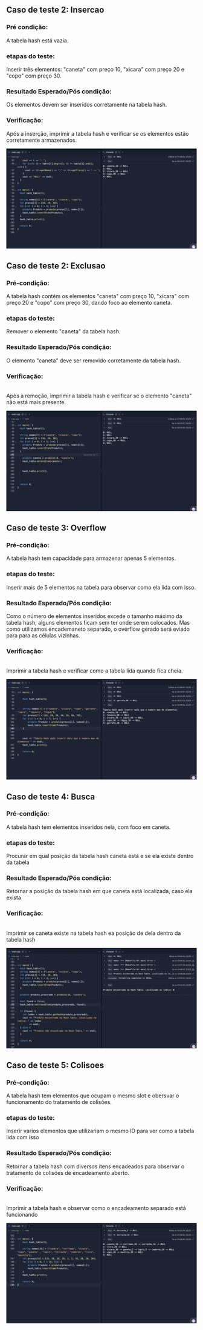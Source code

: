 ## Caso de teste 2: Insercao <br>
### Pré condição: <br>
A tabela hash está vazia. <br>
### etapas do teste:<br>
Inserir três elementos: "caneta" com preço 10, "xicara" com preço 20 e "copo" com preço 30. <br>
### Resultado Esperado/Pós condição: <br>

Os elementos devem ser inseridos corretamente na tabela hash. <br>
### Verificação: <br>

Após a inserção, imprimir a tabela hash e verificar se os elementos estão corretamente armazenados.

![insercao](imagens/insercao.png)
<br>

## Caso de teste 2: Exclusao <br>
### Pré-condição: <br>
A tabela hash contém os elementos "caneta" com preço 10, "xicara" com preço 20 e "copo" com preço 30, dando foco ao elemento caneta.
###  etapas do teste: <br>
Remover o elemento "caneta" da tabela hash.
### Resultado Esperado/Pós condição: <br>
O elemento "caneta" deve ser removido corretamente da tabela hash.
### Verificação:
<br>
Após a remoção, imprimir a tabela hash e verificar se o elemento "caneta" não está mais presente.

![exclusao](imagens/exclusao.png)
<br>


## Caso de teste 3: Overflow <br>
### Pré-condição: <br>
A tabela hash tem capacidade para armazenar apenas 5 elementos.
###  etapas do teste: <br>
Inserir mais de 5 elementos na tabela para observar como ela lida com isso.
### Resultado Esperado/Pós condição: <br>
Como o número de elementos inseridos excede o tamanho máximo da tabela hash, alguns elementos ficam sem ter onde serem colocados. Mas como utilizamos encademaneto separado, o overflow gerado será eviado para para as células vizinhas.
### Verificação:
<br>
Imprimir a tabela hash e verificar como a tabela lida quando fica cheia.

![exclusao](imagens/overflow.png)
<br>


## Caso de teste 4: Busca <br>
### Pré-condição: <br>
A tabela hash tem elementos inseridos nela, com foco em caneta.
###  etapas do teste: <br>
Procurar em qual posição da tabela hash caneta está e se ela existe dentro da tabela
### Resultado Esperado/Pós condição: <br>
Retornar a posição da tabela hash em que caneta está localizada, caso ela exista
### Verificação:
<br>
Imprimir se caneta existe na tabela hash ea posição de dela dentro da tabela hash 

![busca](imagens/busca.png)
<br>


## Caso de teste 5: Colisoes <br>
### Pré-condição: <br>
A tabela hash tem elementos que ocupam o mesmo slot e obersvar o funcionamento do tratamento de colisões.
###  etapas do teste: <br>
Inserir varios elementos que utilizariam o mesmo ID para ver como a tabela lida com isso
### Resultado Esperado/Pós condição: <br>
Retornar a tabela hash com diversos itens encadeados para observar o tratamento de colisões de encadeamento aberto.
### Verificação:
<br>
Imprimir a tabela hash e observar como o encadeamento separado está funcionando

![busca](imagens/colisoes.png)
<br>






